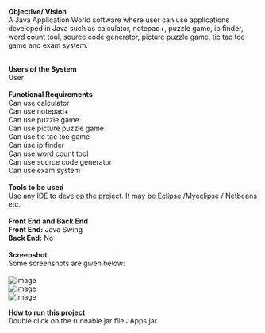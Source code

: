 **Objective/ Vision**<br>
A Java Application World software where user can use applications developed in Java such as calculator, notepad+, puzzle game, ip finder, word count tool, source code generator, picture puzzle game, tic tac toe game and exam system.<br><br>

**Users of the System**<br>
User<br><br>
**Functional Requirements**<br>
Can use calculator<br>
Can use notepad+<br>
Can use puzzle game<br>
Can use picture puzzle game<br>
Can use tic tac toe game<br>
Can use ip finder<br>
Can use word count tool<br>
Can use source code generator<br>
Can use exam system<br>
<br>
**Tools to be used**<br>
Use any IDE to develop the project. It may be Eclipse /Myeclipse / Netbeans etc.<br><br>
**Front End and Back End**<br>
**Front End:** Java Swing<br>
**Back End:** No<br><br>
**Screenshot**<br>
Some screenshots are given below:<br><br>
![image](https://github.com/user-attachments/assets/e61196df-cb55-49ef-826c-63d90e6f564d)
<br>
![image](https://github.com/user-attachments/assets/81e7e581-6277-42c3-a8c9-e0457a3b382c)
<br>
![image](https://github.com/user-attachments/assets/296b8ca4-51e8-4c9b-b6b0-e2182831838a)

**How to run this project**<br>
Double click on the runnable jar file JApps.jar.
